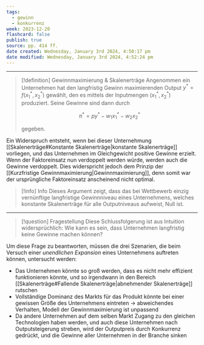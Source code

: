 ```yaml
---
tags:
  - gewinn
  - konkurrenz
week: 2023-12-20
flashcard: false
publish: true
source: pp. 414 ff.
date created: Wednesday, January 3rd 2024, 4:50:17 pm
date modified: Wednesday, January 3rd 2024, 4:52:24 pm
---
```

***

> [!definition] Gewinnmaximierung & Skalenerträge
> Angenommen ein Unternehmen hat den langfristig Gewinn maximierenden Output $y^{*}=f(x_{1}^{*},x_{2}^{*})$ gewählt, den es mittels der Inputmengen $(x_{1}^{*},x_{2}^{*})$ produziert.
> Seine Gewinne sind dann durch
> 
> $$
> \pi ^{*} = py^{*}-w_{1}x_{1}^{*}-w_{2}x_{2}^{*}
> $$
> 
> gegeben.

Ein Widerspruch entsteht, wenn bei dieser Unternehmung [[Skalenerträge#Konstante Skalenerträge|konstante Skalenerträge]] vorliegen, und das Unternehmen im Gleichgewicht positive Gewinne erzielt. Wenn der Faktoreinsatz nun verdoppelt werden würde, werden auch die Gewinne verdoppelt. Dies widerspricht jedoch dem Prinzip der [[Kurzfristige Gewinnmaximierung|Gewinnmaximierung]], denn somit war der ursprüngliche Faktoreinsatz anscheinend nicht optimal.

> [!info] Info 
> Dieses Argument zeigt, dass das bei Wettbewerb einzig vernünftige langfristige Gewinnniveau eines Unternehmens, welches konstante Skalenerträge für alle Outputniveaus aufweist, Null ist.

***

> [!question] Fragestellung 
> Diese Schlussfolgerung ist aus Intuition widersprüchlich: Wie kann es sein, dass Unternehmen langfristig keine Gewinne machen können?

Um diese Frage zu beantworten, müssen die drei Szenarien, die beim Versuch einer *unendlichen Expansion* eines Unternehmens auftreten können, untersucht werden:

- Das Unternehmen könnte so groß werden, dass es nicht mehr effizient funktionieren könnte, und so irgendwann in den Bereich [[Skalenerträge#Fallende Skalenerträge|abnehmender Skalenerträge]] rutschen
- Vollständige Dominanz des Markts für das Produkt könnte bei einer gewissen Größe des Unternehmens eintreten $\longrightarrow$ abweichendes Verhalten, Modell der Gewinnmaximierung ist unpassend
- Da andere Unternehmen auf dem selben Markt Zugang zu den gleichen Technologien haben werden, und auch diese Unternehmen nach Outputsteigerung streben, wird der Outputpreis durch Konkurrenz gedrückt, und die Gewinne aller Unternehmen in der Branche sinken
